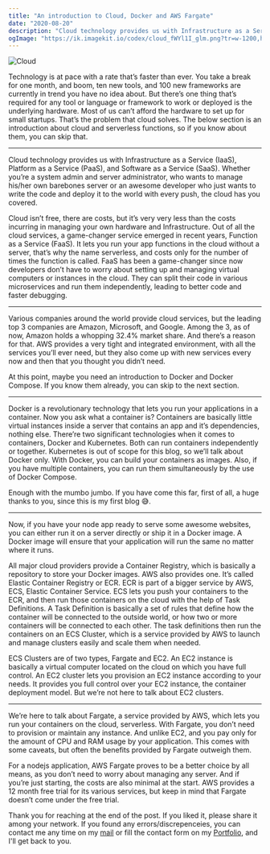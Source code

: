 ```yaml
---
title: "An introduction to Cloud, Docker and AWS Fargate"
date: "2020-08-20"
description: "Cloud technology provides us with Infrastructure as a Service (IaaS), Platform as a Service (PaaS), and Software as a Service (SaaS). Whether you’re a system admin and server administrator, who wants to manage his/her own barebones server or an awesome developer who just wants to write the code and deploy it to the world with every push, the cloud has you covered."
ogImage: "https://ik.imagekit.io/codex/cloud_fWYl1I_glm.png?tr=w-1200,h-630,fo-auto"
---
```


![Cloud](https://ik.imagekit.io/codex/cloud_fWYl1I_glm.png?tr=w-1200,h-630,fo-auto)

Technology is at pace with a rate that’s faster than ever. You take a break for one month, and boom, ten new tools, and 100 new frameworks are currently in trend you have no idea about. But there’s one thing that’s required for any tool or language or framework to work or deployed is the underlying hardware. Most of us can’t afford the hardware to set up for small startups. That’s the problem that cloud solves.
The below section is an introduction about cloud and serverless functions, so if you know about them, you can skip that.

---

Cloud technology provides us with Infrastructure as a Service (IaaS), Platform as a Service (PaaS), and Software as a Service (SaaS). Whether you’re a system admin and server administrator, who wants to manage his/her own barebones server or an awesome developer who just wants to write the code and deploy it to the world with every push, the cloud has you covered.

Cloud isn’t free, there are costs, but it’s very very less than the costs incurring in managing your own hardware and Infrastructure. Out of all the cloud services, a game-changer service emerged in recent years, Function as a Service (FaaS). It lets you run your app functions in the cloud without a server, that’s why the name serverless, and costs only for the number of times the function is called. FaaS has been a game-changer since now developers don’t have to worry about setting up and managing virtual computers or instances in the cloud. They can split their code in various microservices and run them independently, leading to better code and faster debugging.

---

Various companies around the world provide cloud services, but the leading top 3 companies are Amazon, Microsoft, and Google. Among the 3, as of now, Amazon holds a whopping 32.4% market share. And there’s a reason for that. AWS provides a very tight and integrated environment, with all the services you’ll ever need, but they also come up with new services every now and then that you thought you didn’t need.

At this point, maybe you need an introduction to Docker and Docker Compose. If you know them already, you can skip to the next section.

---

Docker is a revolutionary technology that lets you run your applications in a container. Now you ask what a container is? Containers are basically little virtual instances inside a server that contains an app and it’s dependencies, nothing else. There’re two significant technologies when it comes to containers, Docker and Kubernetes. Both can run containers independently or together. Kubernetes is out of scope for this blog, so we’ll talk about Docker only. With Docker, you can build your containers as images. Also, if you have multiple containers, you can run them simultaneously by the use of Docker Compose.

Enough with the mumbo jumbo. If you have come this far, first of all, a huge thanks to you, since this is my first blog 😅.

---

Now, if you have your node app ready to serve some awesome websites, you can either run it on a server directly or ship it in a Docker image. A Docker image will ensure that your application will run the same no matter where it runs.

All major cloud providers provide a Container Registry, which is basically a repository to store your Docker images. AWS also provides one. It’s called Elastic Container Registry or ECR. ECR is part of a bigger service by AWS, ECS, Elastic Container Service. ECS lets you push your containers to the ECR, and then run those containers on the cloud with the help of Task Definitions. A Task Definition is basically a set of rules that define how the container will be connected to the outside world, or how two or more containers will be connected to each other. The task definitions then run the containers on an ECS Cluster, which is a service provided by AWS to launch and manage clusters easily and scale them when needed.

ECS Clusters are of two types, Fargate and EC2. An EC2 instance is basically a virtual computer located on the cloud on which you have full control. An EC2 cluster lets you provision an EC2 instance according to your needs. It provides you full control over your EC2 instance, the container deployment model. But we’re not here to talk about EC2 clusters.

---

We’re here to talk about Fargate, a service provided by AWS, which lets you run your containers on the cloud, serverless. With Fargate, you don’t need to provision or maintain any instance. And unlike EC2, and you pay only for the amount of CPU and RAM usage by your application. This comes with some caveats, but often the benefits provided by Fargate outweigh them.

For a nodejs application, AWS Fargate proves to be a better choice by all means, as you don’t need to worry about managing any server. And if you’re just starting, the costs are also minimal at the start.
AWS provides a 12 month free trial for its various services, but keep in mind that Fargate doesn’t come under the free trial.

Thank you for reaching at the end of the post. If you liked it, please share it among your network. If you found any errors/discrepenceies, you can contact me any time on my [mail](mailto:me@manishk.dev) or fill the contact form on my [Portfolio](https://manishk.dev), and I'll get back to you.
